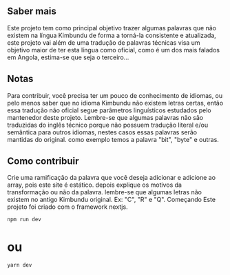 ## Saber mais
Este projeto tem como principal objetivo trazer algumas palavras que não existem na língua Kimbundu de forma a torná-la consistente e atualizada, este projeto vai além de uma tradução de palavras técnicas visa um objetivo maior de ter esta língua como oficial, como é um dos mais falados em Angola, estima-se que seja o terceiro...

## Notas
Para contribuir, você precisa ter um pouco de conhecimento de idiomas, ou pelo menos saber que no idioma Kimbundu não existem letras certas, então essa tradução não oficial segue parâmetros linguísticos estudados pelo mantenedor deste projeto. Lembre-se que algumas palavras não são traduzidas do inglês técnico porque não possuem tradução literal e/ou semântica para outros idiomas, nestes casos essas palavras serão mantidas do original. como exemplo temos a palavra "bit", "byte" e outras.

## Como contribuir
Crie uma ramificação da palavra que você deseja adicionar e adicione ao array, pois este site é estático.
depois explique os motivos da transformação ou não da palavra.
lembre-se que algumas letras não existem no antigo Kimbundu original. Ex: "C", "R" e "Q".
Começando
Este projeto foi criado com o framework nextjs.

```npm run dev```
# ou
```yarn dev```
